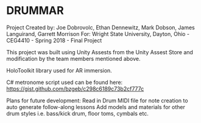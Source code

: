 # DRUMMAR

Project Created by: Joe Dobrovolc, Ethan Dennewitz, Mark Dobson, James Languirand, Garrett Morrison
For: Wright State University, Dayton, Ohio - CEG4410 - Spring 2018 - Final Project

This project was built using Unity Assests from the Unity Assest Store and modification by the team members mentioned above. 

HoloToolkit library used for AR immersion.

C# metronome script used can be found here: https://gist.github.com/bzgeb/c298c6189c73b2cf777c

Plans for future development:
  Read in Drum MIDI file for note creation to auto generate follow-along lessons
  Add models and materials for other drum styles i.e. bass/kick drum, floor toms, cymbals etc.
